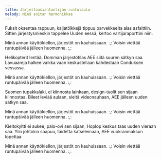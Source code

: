 ```yaml
---
title: Järjestöasiantuntijan runtulaulu
melody: Minä soitan harmonikkaa
---
```

Fuksit oksentaa rappuun,
kaljatölkkejä tippuu
parvekkeelta alas asfalttiin.
Sitten järjestysmieskin tappelee Uuden eessä,
kertoo vartijaraporttini niin.

Minä annan käyttökiellon,
järjestöt on kauhuissaan.
:,: Voisin viettää runtupäivää
jälleen huomenna. :,:

Helikopterit lentää, Domman järjestötilas
AEE siitä suuren sätkyn saa.
Lavuaareja halkee vaikka vaan keskustellaan
kahdestaan Conduksen vessassa.

Minä annan käyttökiellon,
järjestöt on kauhuissaan.
:,: Voisin viettää runtupäivää
jälleen huomenna. :,:

Suomen tupakkalaki, ei kiinnosta lainkaan,
design-tuolit sen sijaan kiinnostaa.
Bileet leviää aulaan, sieltä videonauhaan,
AEE jälleen uuden sätkyn saa.

Minä annan käyttökiellon,
järjestöt on kauhuissaan.
:,: Voisin viettää runtupäivää
jälleen huomenna. :,:

Kieltokyltti ei aukee, palo-ovi sen sijaan,
Hoplop keskus taas uuden vieraan saa.
Ylin johtokin saapuu, taidetta katselemaan,
AEE vuokranmaksun lopettaa

Minä annan käyttökiellon,
järjestöt on kauhuissaan.
:,: Voisin viettää runtupäivää
jälleen huomenna. :,:
